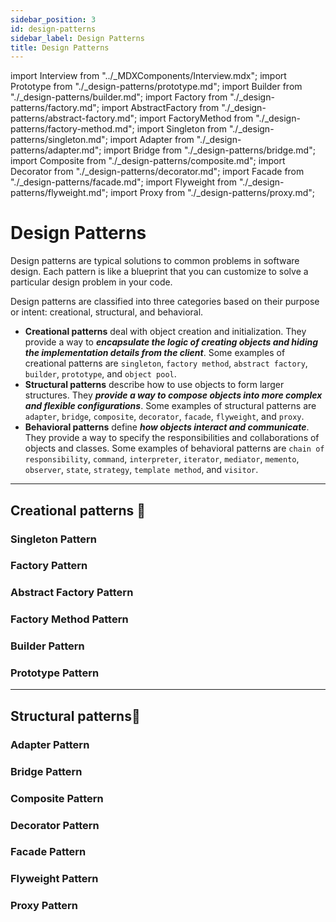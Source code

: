 ```yaml
---
sidebar_position: 3
id: design-patterns
sidebar_label: Design Patterns
title: Design Patterns
---
```


import Interview from "../_MDXComponents/Interview.mdx";
import Prototype from "./_design-patterns/prototype.md";
import Builder from "./_design-patterns/builder.md";
import Factory from "./_design-patterns/factory.md";
import AbstractFactory from "./_design-patterns/abstract-factory.md";
import FactoryMethod from "./_design-patterns/factory-method.md";
import Singleton from "./_design-patterns/singleton.md";
import Adapter from "./_design-patterns/adapter.md";
import Bridge from "./_design-patterns/bridge.md";
import Composite from "./_design-patterns/composite.md";
import Decorator from "./_design-patterns/decorator.md";
import Facade from "./_design-patterns/facade.md";
import Flyweight from "./_design-patterns/flyweight.md";
import Proxy from "./_design-patterns/proxy.md";


# Design Patterns

Design patterns are typical solutions to common problems in software design. Each pattern is like a blueprint that you can customize to solve a particular design problem in your code.

Design patterns are classified into three categories based on their purpose or intent: creational, structural, and behavioral.

- **Creational patterns** deal with object creation and initialization. They provide a way to ***encapsulate the logic of creating objects and hiding the implementation details from the client***. Some examples of creational patterns are `singleton`, `factory method`, `abstract factory`, `builder`, `prototype`, and `object pool`.
- **Structural patterns** describe how to use objects to form larger structures. They ***provide a way to compose objects into more complex and flexible configurations***. Some examples of structural patterns are `adapter`, `bridge`, `composite`, `decorator`, `facade`, `flyweight`, and `proxy`.
- **Behavioral patterns** define ***how objects interact and communicate***. They provide a way to specify the responsibilities and collaborations of objects and classes. Some examples of behavioral patterns are `chain of responsibility`, `command`, `interpreter`, `iterator`, `mediator`, `memento`, `observer`, `state`, `strategy`, `template method`, and `visitor`.

---
## Creational patterns 🧩

### Singleton Pattern
<Singleton />

### Factory Pattern
<Factory />

### Abstract Factory Pattern
<AbstractFactory />

### Factory Method Pattern
<FactoryMethod />

### Builder Pattern
<Builder />

### Prototype Pattern
<Prototype />

---
## Structural patterns🧩

### Adapter Pattern
<Adapter />

### Bridge Pattern
<Bridge />

### Composite Pattern
<Composite />

### Decorator Pattern
<Decorator />

### Facade Pattern
<Facade />

### Flyweight Pattern
<Flyweight />

### Proxy Pattern
<Proxy />




